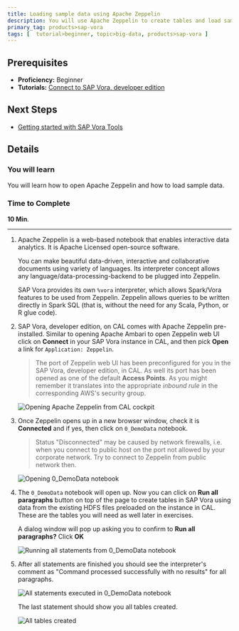 ```yaml
---
title: Loading sample data using Apache Zeppelin
description: You will use Apache Zeppelin to create tables and load sample data from files already created in HDFS in SAP Vora, developer edition, on CAL.
primary_tag: products>sap-vora
tags: [  tutorial>beginner, topic>big-data, products>sap-vora ]
---
```

## Prerequisites  
 - **Proficiency:** Beginner
 - **Tutorials:** [Connect to SAP Vora, developer edition](https://www.sap.com/developer/tutorials/vora-connect.html)

## Next Steps
 - [Getting started with SAP Vora Tools](https://www.sap.com/developer/tutorials/vora-tools-getting-started.html)

## Details
### You will learn  
You will learn how to open Apache Zeppelin and how to load sample data.

### Time to Complete
**10 Min**.

---

1. Apache Zeppelin is a web-based notebook that enables interactive data analytics. It is Apache Licensed open-source software.

    You can make beautiful data-driven, interactive and collaborative documents using variety of languages. Its interpreter concept allows any language/data-processing-backend to be plugged into Zeppelin.

    SAP Vora provides its own `%vora` interpreter, which allows Spark/Vora features to be used from Zeppelin. Zeppelin allows queries to be written directly in Spark SQL (that is, without the need for any Scala, Python, or R glue code).

2. SAP Vora, developer edition, on CAL comes with Apache Zeppelin pre-installed. Similar to opening Apache Ambari to open Zeppelin web UI click on **Connect** in your SAP Vora instance in CAL, and then pick **Open** a link for `Application: Zeppelin`.

    >The port of Zeppelin web UI has been preconfigured for you in the SAP Vora, developer edition, in CAL. As well its port has been opened as one of the default **Access Points**. As you might remember it translates into the appropriate _inbound rule_ in the corresponding AWS's security group.

    ![Opening Apache Zeppelin from CAL cockpit](vorazeppelin01.jpg)

3. Once Zeppelin opens up in a new browser window, check it is **Connected** and if yes, then click on `0_DemoData` notebook.

    >Status "Disconnected" may be caused by network firewalls, i.e. when you connect to public host on the port not allowed by your corporate network. Try to connect to Zeppelin from public network then.

    ![Opening 0_DemoData notebook](vorazeppelin02.jpg)

4. The `0_DemoData` notebook will open up. Now you can click on **Run all paragraphs** button on top of the page to create tables in SAP Vora using data from the existing HDFS files preloaded on the instance in CAL. These are the tables you will need as well later in exercises.

    A dialog window will pop up asking you to confirm to **Run all paragraphs?** Click **OK**

    ![Running all statements from 0_DemoData notebook](vorazeppelin03.jpg)

5. After all statements are finished you should see the interpreter's comment as "Command processed successfully with no results" for all paragraphs.

    ![All statements executed in 0_DemoData notebook](vorazeppelin04.jpg)    

    The last statement should show you all tables created.

    ![All tables created](vorazeppelin05.jpg)

